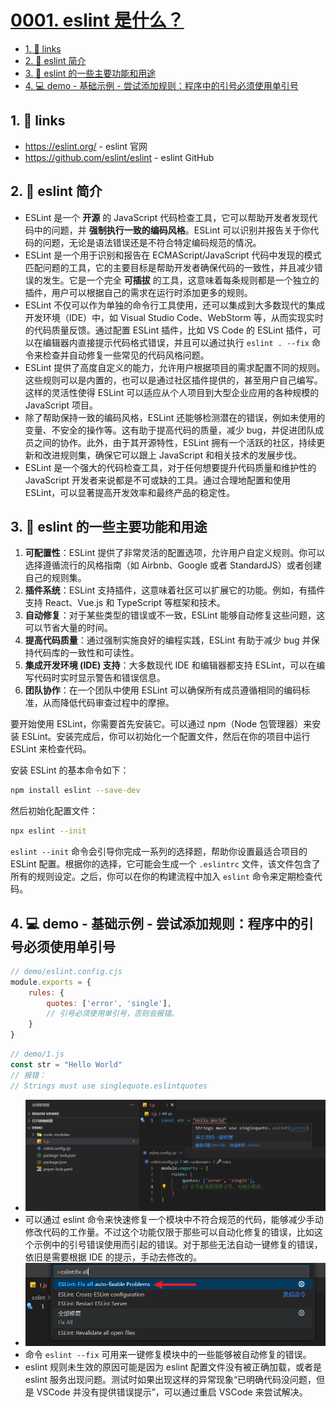 # [0001. eslint 是什么？](https://github.com/Tdahuyou/eslint/tree/main/0001.%20eslint%20%E6%98%AF%E4%BB%80%E4%B9%88%EF%BC%9F)

<!-- region:toc -->
- [1. 🔗 links](#1--links)
- [2. 📒 eslint 简介](#2--eslint-简介)
- [3. 📒 eslint 的一些主要功能和用途](#3--eslint-的一些主要功能和用途)
- [4. 💻 demo - 基础示例 - 尝试添加规则：程序中的引号必须使用单引号](#4--demo---基础示例---尝试添加规则程序中的引号必须使用单引号)
<!-- endregion:toc -->

## 1. 🔗 links

- https://eslint.org/ - eslint 官网
- https://github.com/eslint/eslint - eslint GitHub

## 2. 📒 eslint 简介

- ESLint 是一个 **开源** 的 JavaScript 代码检查工具，它可以帮助开发者发现代码中的问题，并 **强制执行一致的编码风格**。ESLint 可以识别并报告关于你代码的问题，无论是语法错误还是不符合特定编码规范的情况。
- ESLint 是一个用于识别和报告在 ECMAScript/JavaScript 代码中发现的模式匹配问题的工具，它的主要目标是帮助开发者确保代码的一致性，并且减少错误的发生。它是一个完全 **可插拔** 的工具，这意味着每条规则都是一个独立的插件，用户可以根据自己的需求在运行时添加更多的规则。
- ESLint 不仅可以作为单独的命令行工具使用，还可以集成到大多数现代的集成开发环境（IDE）中，如 Visual Studio Code、WebStorm 等，从而实现实时的代码质量反馈。通过配置 ESLint 插件，比如 VS Code 的 ESLint 插件，可以在编辑器内直接提示代码格式错误，并且可以通过执行 `eslint . --fix` 命令来检查并自动修复一些常见的代码风格问题。
- ESLint 提供了高度自定义的能力，允许用户根据项目的需求配置不同的规则。这些规则可以是内置的，也可以是通过社区插件提供的，甚至用户自己编写。这样的灵活性使得 ESLint 可以适应从个人项目到大型企业应用的各种规模的 JavaScript 项目。
- 除了帮助保持一致的编码风格，ESLint 还能够检测潜在的错误，例如未使用的变量、不安全的操作等。这有助于提高代码的质量，减少 bug，并促进团队成员之间的协作。此外，由于其开源特性，ESLint 拥有一个活跃的社区，持续更新和改进规则集，确保它可以跟上 JavaScript 和相关技术的发展步伐。
- ESLint 是一个强大的代码检查工具，对于任何想要提升代码质量和维护性的 JavaScript 开发者来说都是不可或缺的工具。通过合理地配置和使用 ESLint，可以显著提高开发效率和最终产品的稳定性。

## 3. 📒 eslint 的一些主要功能和用途

1. **可配置性**：ESLint 提供了非常灵活的配置选项，允许用户自定义规则。你可以选择遵循流行的风格指南（如 Airbnb、Google 或者 StandardJS）或者创建自己的规则集。
2. **插件系统**：ESLint 支持插件，这意味着社区可以扩展它的功能。例如，有插件支持 React、Vue.js 和 TypeScript 等框架和技术。
3. **自动修复**：对于某些类型的错误或不一致，ESLint 能够自动修复这些问题，这可以节省大量的时间。
4. **提高代码质量**：通过强制实施良好的编程实践，ESLint 有助于减少 bug 并保持代码库的一致性和可读性。
5. **集成开发环境 (IDE) 支持**：大多数现代 IDE 和编辑器都支持 ESLint，可以在编写代码时实时显示警告和错误信息。
6. **团队协作**：在一个团队中使用 ESLint 可以确保所有成员遵循相同的编码标准，从而降低代码审查过程中的摩擦。

要开始使用 ESLint，你需要首先安装它。可以通过 npm（Node 包管理器）来安装 ESLint。安装完成后，你可以初始化一个配置文件，然后在你的项目中运行 ESLint 来检查代码。

安装 ESLint 的基本命令如下：

```bash
npm install eslint --save-dev
```

然后初始化配置文件：

```bash
npx eslint --init
```

`eslint --init` 命令会引导你完成一系列的选择题，帮助你设置最适合项目的 ESLint 配置。根据你的选择，它可能会生成一个 `.eslintrc` 文件，该文件包含了所有的规则设定。之后，你可以在你的构建流程中加入 `eslint` 命令来定期检查代码。


## 4. 💻 demo - 基础示例 - 尝试添加规则：程序中的引号必须使用单引号

```js
// demo/eslint.config.cjs
module.exports = {
    rules: {
        quotes: ['error', 'single'],
        // 引号必须使用单引号，否则会报错。
    }
}
```

```js
// demo/1.js
const str = "Hello World"
// 报错：
// Strings must use singlequote.eslintquotes
```

- ![](md-imgs/2024-09-29-10-29-42.png)
- 可以通过 eslint 命令来快速修复一个模块中不符合规范的代码，能够减少手动修改代码的工作量。不过这个功能仅限于那些可以自动化修复的错误，比如这个示例中的引号错误使用而引起的错误。对于那些无法自动一键修复的错误，依旧是需要根据 IDE 的提示，手动去修改的。
- ![](md-imgs/2024-09-29-10-32-20.png)
- 命令 `eslint --fix` 可用来一键修复模块中的一些能够被自动修复的错误。
- eslint 规则未生效的原因可能是因为 eslint 配置文件没有被正确加载，或者是 eslint 服务出现问题。测试时如果出现这样的异常现象“已明确代码没问题，但是 VSCode 并没有提供错误提示”，可以通过重启 VSCode 来尝试解决。

